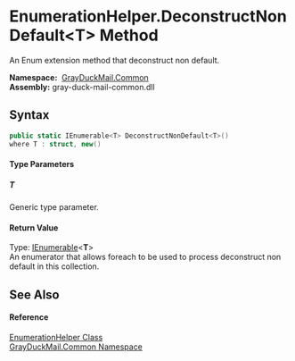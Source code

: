 EnumerationHelper.DeconstructNonDefault&lt;T> Method
====================================================
An Enum extension method that deconstruct non default.

  **Namespace:**  [GrayDuckMail.Common][1]  
  **Assembly:** gray-duck-mail-common.dll

Syntax
------

```csharp
public static IEnumerable<T> DeconstructNonDefault<T>()
where T : struct, new()

```

#### Type Parameters

##### *T*
Generic type parameter.

#### Return Value
Type: [IEnumerable][2]&lt;**T**>  
 An enumerator that allows foreach to be used to process deconstruct non default in this collection. 

See Also
--------

#### Reference
[EnumerationHelper Class][3]  
[GrayDuckMail.Common Namespace][1]  

[1]: ../README.md
[2]: https://docs.microsoft.com/dotnet/api/system.collections.generic.ienumerable-1
[3]: README.md